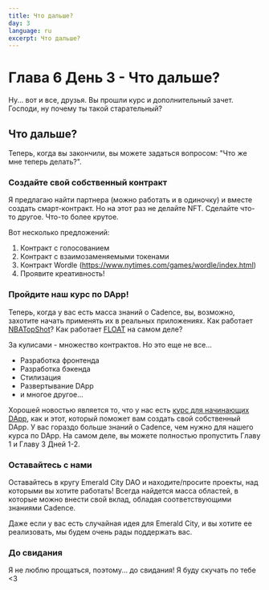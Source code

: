 ```yaml
---
title: Что дальше?
day: 3
language: ru
excerpt: Что дальше?
---
```


# Глава 6 День 3 - Что дальше?

Ну... вот и все, друзья. Вы прошли курс и дополнительный зачет. Господи, ну почему ты такой старательный?

## Что дальше?

Теперь, когда вы закончили, вы можете задаться вопросом: "Что же мне теперь делать?".

### Создайте свой собственный контракт

Я предлагаю найти партнера (можно работать и в одиночку) и вместе создать смарт-контракт. Но на этот раз не делайте NFT. Сделайте что-то другое. Что-то более крутое.

Вот несколько предложений:

1. Контракт с голосованием
2. Контракт с взаимозаменяемыми токенами
3. Контракт Wordle (https://www.nytimes.com/games/wordle/index.html)
4. Проявите креативность!

### Пройдите наш курс по DApp!

Теперь, когда у вас есть масса знаний о Cadence, вы, возможно, захотите начать применять их в реальных приложениях. Как работает <a href="https://nbatopshot.com/">NBATopShot</a>? Как работает <a href="https://floats.city/">FLOAT</a> на самом деле?

За кулисами - множество контрактов. Но это еще не все...

- Разработка фронтенда
- Разработка бэкенда
- Стилизация
- Развертывание DApp
- и многое другое...

Хорошей новостью является то, что у нас есть <a href="https://github.com/emerald-dao/beginner-dapp-course">курс для начинающих DApp</a>, как и этот, который поможет вам создать свой собственный DApp. У вас гораздо больше знаний о Cadence, чем нужно для нашего курса по DApp. На самом деле, вы можете полностью пропустить Главу 1 и Главу 3 Дней 1-2.

### Оставайтесь с нами

Оставайтесь в кругу Emerald City DAO и находите/просите проекты, над которыми вы хотите работать! Всегда найдется масса областей, в которые можно внести свой вклад, обладая соответствующими знаниями Cadence.

Даже если у вас есть случайная идея для Emerald City, и вы хотите ее реализовать, мы будем очень рады поддержать вас.

### До свидания

Я не люблю прощаться, поэтому... до свидания! Я буду скучать по тебе <3
